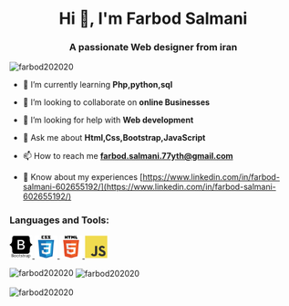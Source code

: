 <h1 align="center">Hi 👋, I'm Farbod Salmani</h1>
<h3 align="center">A passionate Web designer from iran</h3>
<p align="left"> <img src="https://komarev.com/ghpvc/?username=farbod202020&label=Profile%20views&color=0e75b6&style=flat" alt="farbod202020" /> </p>

- 🌱 I’m currently learning **Php,python,sql**

- 👯 I’m looking to collaborate on **online Businesses**

- 🤝 I’m looking for help with **Web development**

- 💬 Ask me about **Html,Css,Bootstrap,JavaScript**

- 📫 How to reach me **farbod.salmani.77yth@gmail.com**

- 📄 Know about my experiences [https://www.linkedin.com/in/farbod-salmani-602655192/](https://www.linkedin.com/in/farbod-salmani-602655192/)

<p align="left">
</p>

<h3 align="left">Languages and Tools:</h3>
<p align="left"> <a href="https://getbootstrap.com" target="_blank" rel="noreferrer"> <img src="https://raw.githubusercontent.com/devicons/devicon/master/icons/bootstrap/bootstrap-plain-wordmark.svg" alt="bootstrap" width="40" height="40"/> </a> <a href="https://www.w3schools.com/css/" target="_blank" rel="noreferrer"> <img src="https://raw.githubusercontent.com/devicons/devicon/master/icons/css3/css3-original-wordmark.svg" alt="css3" width="40" height="40"/> </a> <a href="https://www.w3.org/html/" target="_blank" rel="noreferrer"> <img src="https://raw.githubusercontent.com/devicons/devicon/master/icons/html5/html5-original-wordmark.svg" alt="html5" width="40" height="40"/> </a> <a href="https://developer.mozilla.org/en-US/docs/Web/JavaScript" target="_blank" rel="noreferrer"> <img src="https://raw.githubusercontent.com/devicons/devicon/master/icons/javascript/javascript-original.svg" alt="javascript" width="40" height="40"/> </a> </p>

<p><img align="left" src="https://github-readme-stats.vercel.app/api/top-langs?username=farbod202020&show_icons=true&locale=en&layout=compact" alt="farbod202020" /></p>

<p>&nbsp;<img align="center" src="https://github-readme-stats.vercel.app/api?username=farbod202020&show_icons=true&locale=en" alt="farbod202020" /></p>

<p><img align="center" src="https://github-readme-streak-stats.herokuapp.com/?user=farbod202020&" alt="farbod202020" /></p>
